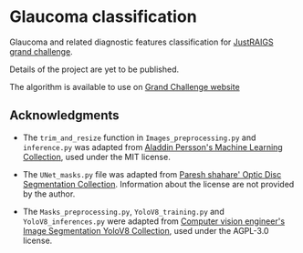# Glaucoma classification
Glaucoma and related diagnostic features classification for [JustRAIGS grand challenge](https://justraigs.grand-challenge.org/justraigs/).

Details of the project are yet to be published.

The algorithm is available to use on [Grand Challenge website](https://grand-challenge.org/algorithms/justraigs_v1/)


## Acknowledgments
- The `trim_and_resize` function in `Images_preprocessing.py` and `inference.py` was adapted from [Aladdin Persson's Machine Learning Collection](https://github.com/aladdinpersson/Machine-Learning-Collection/tree/master/ML/Kaggles/DiabeticRetinopathy), used under the MIT license.

- The `UNet_masks.py` file was adapted from [Paresh shahare' Optic Disc Segmentation Collection](https://github.com/Paresh-shahare/Optic-Disc-Segmentation). Information about the license are not provided by the author. 

- The `Masks_preprocessing.py`, `YoloV8_training.py` and `YoloV8_inferences.py` were adapted from [Computer vision engineer's Image Segmentation YoloV8 Collection](https://github.com/computervisioneng/image-segmentation-yolov8), used under the AGPL-3.0 license.
